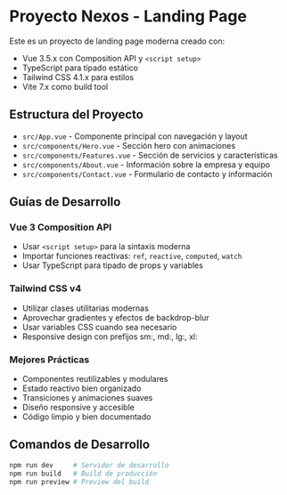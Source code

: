 <!-- Use this file to provide workspace-specific custom instructions to Copilot. For more details, visit https://code.visualstudio.com/docs/copilot/copilot-customization#_use-a-githubcopilotinstructionsmd-file -->

# Proyecto Nexos - Landing Page

Este es un proyecto de landing page moderna creado con:
- Vue 3.5.x con Composition API y `<script setup>`
- TypeScript para tipado estático
- Tailwind CSS 4.1.x para estilos
- Vite 7.x como build tool

## Estructura del Proyecto

- `src/App.vue` - Componente principal con navegación y layout
- `src/components/Hero.vue` - Sección hero con animaciones
- `src/components/Features.vue` - Sección de servicios y características
- `src/components/About.vue` - Información sobre la empresa y equipo
- `src/components/Contact.vue` - Formulario de contacto y información

## Guías de Desarrollo

### Vue 3 Composition API
- Usar `<script setup>` para la sintaxis moderna
- Importar funciones reactivas: `ref`, `reactive`, `computed`, `watch`
- Usar TypeScript para tipado de props y variables

### Tailwind CSS v4
- Utilizar clases utilitarias modernas
- Aprovechar gradientes y efectos de backdrop-blur
- Usar variables CSS cuando sea necesario
- Responsive design con prefijos sm:, md:, lg:, xl:

### Mejores Prácticas
- Componentes reutilizables y modulares
- Estado reactivo bien organizado
- Transiciones y animaciones suaves
- Diseño responsive y accesible
- Código limpio y bien documentado

## Comandos de Desarrollo

```bash
npm run dev     # Servidor de desarrollo
npm run build   # Build de producción
npm run preview # Preview del build
```
